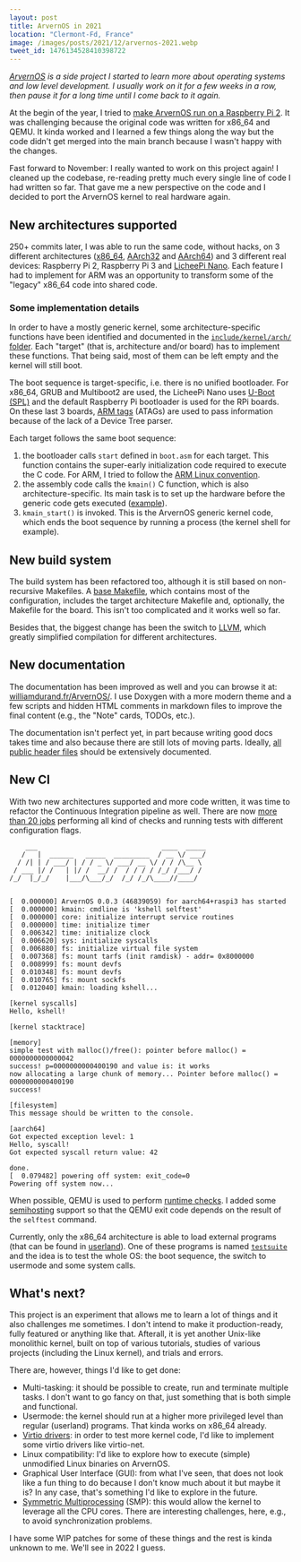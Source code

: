 ```yaml
---
layout: post
title: ArvernOS in 2021
location: "Clermont-Fd, France"
image: /images/posts/2021/12/arvernos-2021.webp
tweet_id: 1476134528410398722
---
```


_[ArvernOS](https://github.com/willdurand/ArvernOS) is a side project I started to learn more about operating systems and low level development. I usually work on it for a few weeks in a row, then pause it for a long time until I come back to it again._

At the begin of the year, I tried to [make ArvernOS run on a Raspberry Pi 2](/2021/01/23/bare-metal-raspberry-pi-2-programming/). It was challenging because the original code was written for x86_64 and QEMU. It kinda worked and I learned a few things along the way but the code didn't get merged into the main branch because I wasn't happy with the changes.

Fast forward to November: I really wanted to work on this project again! I cleaned up the codebase, re-reading pretty much every single line of code I had written so far. That gave me a new perspective on the code and I decided to port the ArvernOS kernel to real hardware again.

## New architectures supported

250+ commits later, I was able to run the same code, without hacks, on 3 different architectures ([x86_64](https://github.com/willdurand/ArvernOS/tree/master/src/kernel/arch/x86_64), [AArch32](https://github.com/willdurand/ArvernOS/tree/master/src/kernel/arch/aarch32) and [AArch64](https://github.com/willdurand/ArvernOS/tree/master/src/kernel/arch/aarch64)) and 3 different real devices: Raspberry Pi 2, Raspberry Pi 3 and [LicheePi Nano](https://twitter.com/couac/status/1464592680403578887). Each feature I had to implement for ARM was an opportunity to transform some of the "legacy" x86_64 code into shared code.

### Some implementation details

In order to have a mostly generic kernel, some architecture-specific functions have been identified and documented in the [`include/kernel/arch/` folder](https://github.com/willdurand/ArvernOS/tree/master/include/kernel/arch). Each "target" (that is, architecture and/or board) has to implement these functions. That being said, most of them can be left empty and the kernel will still boot.

The boot sequence is target-specific, i.e. there is no unified bootloader. For x86_64, GRUB and Multiboot2 are used, the LicheePi Nano uses [U-Boot (SPL)](https://linux-sunxi.org/U-Boot) and the default Raspberry Pi bootloader is used for the RPi boards. On these last 3 boards, [ARM tags](http://www.simtec.co.uk/products/SWLINUX/files/booting_article.html#appendix_tag_reference) (ATAGs) are used to pass information because of the lack of a Device Tree parser.

Each target follows the same boot sequence:

1. the bootloader calls `start` defined in `boot.asm` for each target. This function contains the super-early initialization code required to execute the C code. For ARM, I tried to follow the [ARM Linux convention](https://www.kernel.org/doc/html/latest/arm/booting.html).
2. the assembly code calls the `kmain()` C function, which is also architecture-specific. Its main task is to set up the hardware before the generic code gets executed ([example](https://github.com/willdurand/ArvernOS/blob/46839059e843fe89b6580511c6d159d5605401bf/src/kernel/arch/aarch32/board/raspi2/kmain.c)).
3. `kmain_start()` is invoked. This is the ArvernOS generic kernel code, which ends the boot sequence by running a process (the kernel shell for example).

## New build system

The build system has been refactored too, although it is still based on non-recursive Makefiles. A [base Makefile](https://github.com/willdurand/ArvernOS), which contains most of the configuration, includes the target architecture Makefile and, optionally, the Makefile for the board. This isn't too complicated and it works well so far.

Besides that, the biggest change has been the switch to [LLVM](https://llvm.org/), which greatly simplified compilation for different architectures.

## New documentation

The documentation has been improved as well and you can browse it at: [williamdurand.fr/ArvernOS/](https://williamdurand.fr/ArvernOS/). I use Doxygen with a more modern theme and a few scripts and hidden HTML comments in markdown files to improve the final content (e.g., the "Note" cards, TODOs, etc.).

The documentation isn't perfect yet, in part because writing good docs takes time and also because there are still lots of moving parts. Ideally, [all public header files](https://github.com/willdurand/ArvernOS/tree/master/include) should be extensively documented.

## New CI

With two new architectures supported and more code written, it was time to refactor the Continuous Integration pipeline as well. There are now [more than 20 jobs](https://app.circleci.com/pipelines/github/willdurand/ArvernOS/1469/workflows/61e45fbc-367a-43e4-9a29-c2acef5e2512) performing all kind of checks and running tests with different configuration flags.

```
    ___                               ____  _____
   /   |  ______   _____  _________  / __ \/ ___/
  / /| | / ___/ | / / _ \/ ___/ __ \/ / / /\__ \
 / ___ |/ /   | |/ /  __/ /  / / / / /_/ /___/ /
/_/  |_/_/    |___/\___/_/  /_/ /_/\____//____/


[  0.000000] ArvernOS 0.0.3 (46839059) for aarch64+raspi3 has started
[  0.000000] kmain: cmdline is 'kshell selftest'
[  0.000000] core: initialize interrupt service routines
[  0.000000] time: initialize timer
[  0.006342] time: initialize clock
[  0.006620] sys: initialize syscalls
[  0.006880] fs: initialize virtual file system
[  0.007368] fs: mount tarfs (init ramdisk) - addr= 0x8000000
[  0.008999] fs: mount devfs
[  0.010348] fs: mount devfs
[  0.010765] fs: mount sockfs
[  0.012040] kmain: loading kshell...

[kernel syscalls]
Hello, kshell!

[kernel stacktrace]

[memory]
simple test with malloc()/free(): pointer before malloc() = 0000000000000042
success! p=0000000000400190 and value is: it works
now allocating a large chunk of memory... Pointer before malloc() = 0000000000400190
success!

[filesystem]
This message should be written to the console.

[aarch64]
Got expected exception level: 1
Hello, syscall!
Got expected syscall return value: 42

done.
[  0.079482] powering off system: exit_code=0
Powering off system now...
```

When possible, QEMU is used to perform [runtime checks](https://github.com/willdurand/ArvernOS/blob/46839059e843fe89b6580511c6d159d5605401bf/src/kernel/kshell/selftest.c). I added some [semihosting](https://balau82.wordpress.com/2010/11/04/qemu-arm-semihosting/) support so that the QEMU exit code depends on the result of the `selftest` command.

Currently, only the x86_64 architecture is able to load external programs (that can be found in [userland](https://github.com/willdurand/ArvernOS/tree/master/src/userland)). One of these programs is named [`testsuite`](https://github.com/willdurand/ArvernOS/tree/master/src/userland/testsuite) and the idea is to test the whole OS: the boot sequence, the switch to usermode and some system calls.

## What's next?

This project is an experiment that allows me to learn a lot of things and it also challenges me sometimes. I don't intend to make it production-ready, fully featured or anything like that. Afterall, it is yet another Unix-like monolithic kernel, built on top of various tutorials, studies of various projects (including the Linux kernel), and trials and errors.

There are, however, things I'd like to get done:

- Multi-tasking: it should be possible to create, run and terminate multiple tasks. I don't want to go fancy on that, just something that is both simple and functional.
- Usermode: the kernel should run at a higher more privileged level than regular (userland) programs. That kinda works on x86_64 already.
- [Virtio drivers](https://www.redhat.com/en/blog/virtio-devices-and-drivers-overview-headjack-and-phone): in order to test more kernel code, I'd like to implement some virtio drivers like virtio-net.
- Linux compatibility: I'd like to explore how to execute (simple) unmodified Linux binaries on ArvernOS.
- Graphical User Interface (GUI): from what I've seen, that does not look like a fun thing to do because I don't know much about it but maybe it is? In any case, that's something I'd like to explore in the future.
- [Symmetric Multiprocessing](https://en.m.wikipedia.org/wiki/Symmetric_multiprocessing) (SMP): this would allow the kernel to leverage all the CPU cores. There are interesting challenges, here, e.g.,  to avoid synchronization problems.

I have some WIP patches for some of these things and the rest is kinda unknown to me. We'll see in 2022 I guess.
